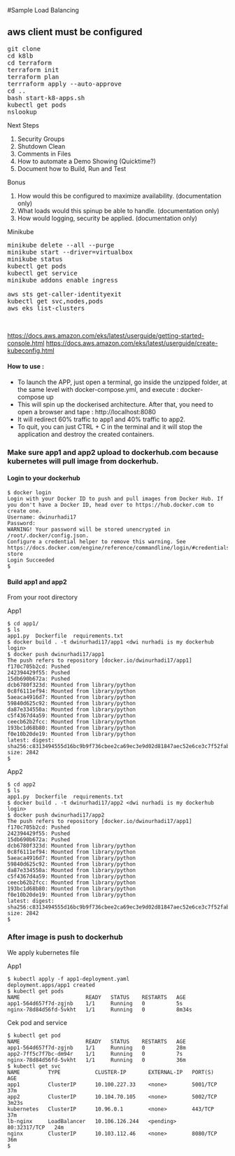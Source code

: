 #Sample Load Balancing 
## aws client must be configured
<pre>
git clone 
cd k8lb
cd terraform 
terraform init
terraform plan
terrraform apply --auto-approve
cd ..
bash start-k8-apps.sh
kubectl get pods
nslookup <url for load balancer - when works put in browser>
</pre>
 
Next Steps
 1. Security Groups
 2. Shutdown Clean
 3. Comments in Files
 4. How to automate a Demo Showing (Quicktime?)
 5. Document how to Build, Run and Test

Bonus 
 1. How would this be configured to maximize availability. (documentation only)
 2. What loads would this spinup be able to handle. (documentation only)
 3. How would logging, security be applied. (documentation only)










Minikube 
<pre>
minikube delete --all --purge
minikube start --driver=virtualbox
minikube status
kubectl get pods
kubectl get service
minikube addons enable ingress

aws sts get-caller-identityexit
kubectl get svc,nodes,pods
aws eks list-clusters


</pre>
https://docs.aws.amazon.com/eks/latest/userguide/getting-started-console.html
https://docs.aws.amazon.com/eks/latest/userguide/create-kubeconfig.html

 #### How to use :
 - To launch the APP, just open a terminal, go inside the unzipped folder, at the same level with docker-compose.yml, and execute : docker-compose up
 - This will spin up the dockerised architecture. After that, you need to open a browser and tape : http://localhost:8080
 - It will redirect 60% traffic to app1 and 40% traffic to app2.
 - To quit, you can just CTRL + C in the terminal and it will stop the application and destroy the created containers.




### Make sure app1 and app2 upload to dockerhub.com because kubernetes will pull image from dockerhub.
#### Login to your dockerhub

```
$ docker login
Login with your Docker ID to push and pull images from Docker Hub. If you don't have a Docker ID, head over to https://hub.docker.com to create one.
Username: dwinurhadi17
Password:
WARNING! Your password will be stored unencrypted in /root/.docker/config.json.
Configure a credential helper to remove this warning. See
https://docs.docker.com/engine/reference/commandline/login/#credentials-store
Login Succeeded
$
```

#### Build app1 and app2
From your root directory

App1
```
$ cd app1/
$ ls
app1.py  Dockerfile  requirements.txt
$ docker build . -t dwinurhadi17/app1 <dwi nurhadi is my dockerhub login>
$ docker push dwinurhadi17/app1
The push refers to repository [docker.io/dwinurhadi17/app1]
f170c705b2cd: Pushed
242394429f55: Pushed
15db690b672a: Pushed
dcb6780f323d: Mounted from library/python
0c8f6111ef94: Mounted from library/python
5aeaca4916d7: Mounted from library/python
59840d625c92: Mounted from library/python
da87e334550a: Mounted from library/python
c5f4367d4a59: Mounted from library/python
ceecb62b2fcc: Mounted from library/python
193bc1d68b80: Mounted from library/python
f0e10b20de19: Mounted from library/python
latest: digest: sha256:c8313494555d16bc9b9f736cbee2ca69ec3e9d02d81847aec52e6ce3c7f52fab size: 2842
$ 
```

App2

```
$ cd app2
$ ls
app1.py  Dockerfile  requirements.txt
$ docker build . -t dwinurhadi17/app2 <dwi nurhadi is my dockerhub login>
$ docker push dwinurhadi17/app2
The push refers to repository [docker.io/dwinurhadi17/app1]
f170c705b2cd: Pushed
242394429f55: Pushed
15db690b672a: Pushed
dcb6780f323d: Mounted from library/python
0c8f6111ef94: Mounted from library/python
5aeaca4916d7: Mounted from library/python
59840d625c92: Mounted from library/python
da87e334550a: Mounted from library/python
c5f4367d4a59: Mounted from library/python
ceecb62b2fcc: Mounted from library/python
193bc1d68b80: Mounted from library/python
f0e10b20de19: Mounted from library/python
latest: digest: sha256:c8313494555d16bc9b9f736cbee2ca69ec3e9d02d81847aec52e6ce3c7f52fab size: 2842
$
```
### After image is push to dockerhub

We apply kubernetes file

App1

```
$ kubectl apply -f app1-deployment.yaml
deployment.apps/app1 created
$ kubectl get pods
NAME                     READY   STATUS    RESTARTS   AGE
app1-564d657f7d-zgjnb    1/1     Running   0          5s
nginx-78d84d56fd-5vkht   1/1     Running   0          8m34s
```

Cek pod and service

```
$ kubectl get pod
NAME                     READY   STATUS    RESTARTS   AGE
app1-564d657f7d-zgjnb    1/1     Running   0          28m
app2-7ff5c7f7bc-dm94r    1/1     Running   0          7s
nginx-78d84d56fd-5vkht   1/1     Running   0          36m
$ kubectl get svc
NAME         TYPE           CLUSTER-IP       EXTERNAL-IP   PORT(S)        AGE
app1         ClusterIP      10.100.227.33    <none>        5001/TCP       37m
app2         ClusterIP      10.104.70.105    <none>        5002/TCP       3m23s
kubernetes   ClusterIP      10.96.0.1        <none>        443/TCP        37m
lb-nginx     LoadBalancer   10.106.126.244   <pending>     80:32317/TCP   24m
nginx        ClusterIP      10.103.112.46    <none>        8080/TCP       36m
$ 
```

